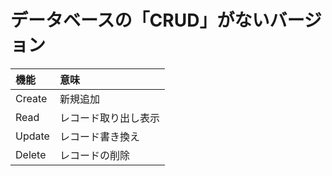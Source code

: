 # データベースの「CRUD」がないバージョン

|機能|意味|
|:--|:--|
|Create|新規追加|
|Read|レコード取り出し表示|
|Update|レコード書き換え|
|Delete|レコードの削除|
